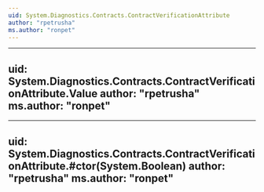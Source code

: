 ```yaml
---
uid: System.Diagnostics.Contracts.ContractVerificationAttribute
author: "rpetrusha"
ms.author: "ronpet"
---
```


---
uid: System.Diagnostics.Contracts.ContractVerificationAttribute.Value
author: "rpetrusha"
ms.author: "ronpet"
---

---
uid: System.Diagnostics.Contracts.ContractVerificationAttribute.#ctor(System.Boolean)
author: "rpetrusha"
ms.author: "ronpet"
---
